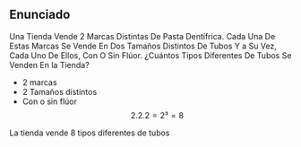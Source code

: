 ## Enunciado

Una Tienda Vende 2 Marcas Distintas De Pasta Dentífrica. Cada Una De Estas Marcas Se Vende En Dos Tamaños Distintos De Tubos Y a Su Vez, Cada Uno De Ellos, Con O Sin Flúor. ¿Cuántos Tipos Diferentes De Tubos Se Venden En la Tienda?

- 2 marcas
- 2 Tamaños distintos
- Con o sin flúor
$$2 . 2 . 2 = 2³ = 8$$

La tienda vende 8 tipos diferentes de tubos